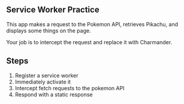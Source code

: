 ## Service Worker Practice

This app makes a request to the Pokemon API, retrieves Pikachu, and displays some things on the page.

Your job is to intercept the request and replace it with Charmander.

## Steps

1. Register a service worker
2. Immediately activate it
3. Intercept fetch requests to the pokemon API
4. Respond with a static response
